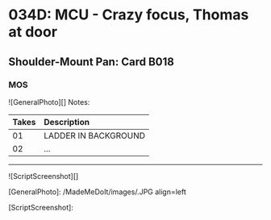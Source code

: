 # 034D: MCU - Crazy focus, Thomas at door

## Shoulder-Mount Pan: Card B018

### MOS

![GeneralPhoto][]
Notes: 

| Takes | Description |
|:---|:----|
| 01 | LADDER IN BACKGROUND |
| 02 | ... |

----

![ScriptScreenshot][]


[GeneralPhoto]:  /MadeMeDoIt/images/.JPG align=left

[ScriptScreenshot]: 